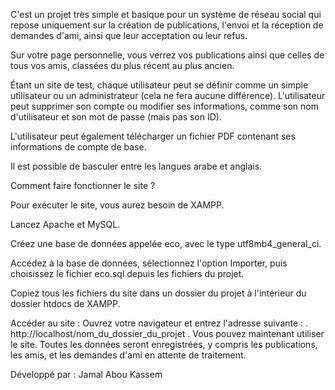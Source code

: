 C'est un projet très simple et basique pour un système de réseau social qui repose uniquement sur la création de publications, l'envoi et la réception de demandes d'ami, ainsi que leur acceptation ou leur refus.

Sur votre page personnelle, vous verrez vos publications ainsi que celles de tous vos amis, classées du plus récent au plus ancien.

Étant un site de test, chaque utilisateur peut se définir comme un simple utilisateur ou un administrateur (cela ne fera aucune différence).
L'utilisateur peut supprimer son compte ou modifier ses informations, comme son nom d'utilisateur et son mot de passe (mais pas son ID).

L'utilisateur peut également télécharger un fichier PDF contenant ses informations de compte de base.

Il est possible de basculer entre les langues arabe et anglais.

Comment faire fonctionner le site ?

Pour exécuter le site, vous aurez besoin de XAMPP.

Lancez Apache et MySQL.

Créez une base de données appelée eco, avec le type utf8mb4_general_ci.

Accédez à la base de données, sélectionnez l'option Importer, puis choisissez le fichier eco.sql depuis les fichiers du projet.

Copiez tous les fichiers du site dans un dossier du projet à l'intérieur du dossier htdocs de XAMPP.

Accéder au site :
Ouvrez votre navigateur et entrez l'adresse suivante :
.
http://localhost/nom_du_dossier_du_projet
.
Vous pouvez maintenant utiliser le site. Toutes les données seront enregistrées, y compris les publications, les amis, et les demandes d'ami en attente de traitement.

Développé par :
Jamal Abou Kassem
